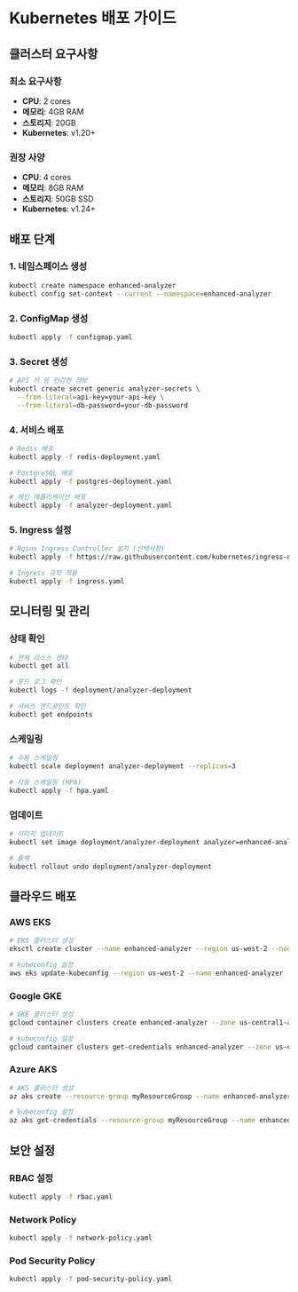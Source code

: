 # Kubernetes 배포 가이드

## 클러스터 요구사항

### 최소 요구사항
- **CPU**: 2 cores
- **메모리**: 4GB RAM
- **스토리지**: 20GB
- **Kubernetes**: v1.20+

### 권장 사양
- **CPU**: 4 cores
- **메모리**: 8GB RAM
- **스토리지**: 50GB SSD
- **Kubernetes**: v1.24+

## 배포 단계

### 1. 네임스페이스 생성
```bash
kubectl create namespace enhanced-analyzer
kubectl config set-context --current --namespace=enhanced-analyzer
```

### 2. ConfigMap 생성
```bash
kubectl apply -f configmap.yaml
```

### 3. Secret 생성
```bash
# API 키 등 민감한 정보
kubectl create secret generic analyzer-secrets \
  --from-literal=api-key=your-api-key \
  --from-literal=db-password=your-db-password
```

### 4. 서비스 배포
```bash
# Redis 배포
kubectl apply -f redis-deployment.yaml

# PostgreSQL 배포
kubectl apply -f postgres-deployment.yaml

# 메인 애플리케이션 배포
kubectl apply -f analyzer-deployment.yaml
```

### 5. Ingress 설정
```bash
# Nginx Ingress Controller 설치 (선택사항)
kubectl apply -f https://raw.githubusercontent.com/kubernetes/ingress-nginx/controller-v1.8.2/deploy/static/provider/cloud/deploy.yaml

# Ingress 규칙 적용
kubectl apply -f ingress.yaml
```

## 모니터링 및 관리

### 상태 확인
```bash
# 전체 리소스 상태
kubectl get all

# 포드 로그 확인
kubectl logs -f deployment/analyzer-deployment

# 서비스 엔드포인트 확인
kubectl get endpoints
```

### 스케일링
```bash
# 수동 스케일링
kubectl scale deployment analyzer-deployment --replicas=3

# 자동 스케일링 (HPA)
kubectl apply -f hpa.yaml
```

### 업데이트
```bash
# 이미지 업데이트
kubectl set image deployment/analyzer-deployment analyzer=enhanced-analyzer:v2.0.1

# 롤백
kubectl rollout undo deployment/analyzer-deployment
```

## 클라우드 배포

### AWS EKS
```bash
# EKS 클러스터 생성
eksctl create cluster --name enhanced-analyzer --region us-west-2 --nodegroup-name workers --node-type t3.medium --nodes 3

# kubeconfig 설정
aws eks update-kubeconfig --region us-west-2 --name enhanced-analyzer
```

### Google GKE
```bash
# GKE 클러스터 생성
gcloud container clusters create enhanced-analyzer --zone us-central1-a --num-nodes=3

# kubeconfig 설정
gcloud container clusters get-credentials enhanced-analyzer --zone us-central1-a
```

### Azure AKS
```bash
# AKS 클러스터 생성
az aks create --resource-group myResourceGroup --name enhanced-analyzer --node-count 3 --enable-addons monitoring --generate-ssh-keys

# kubeconfig 설정
az aks get-credentials --resource-group myResourceGroup --name enhanced-analyzer
```

## 보안 설정

### RBAC 설정
```bash
kubectl apply -f rbac.yaml
```

### Network Policy
```bash
kubectl apply -f network-policy.yaml
```

### Pod Security Policy
```bash
kubectl apply -f pod-security-policy.yaml
```













